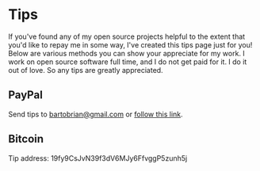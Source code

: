 Tips
====

If you've found any of my open source projects helpful to the extent that
you'd like to repay me in some way, I've created this tips page just for
you! Below are various methods you can show your appreciate for my work.
I work on open source software full time, and I do not get paid for it.
I do it out of love. So any tips are greatly appreciated.

PayPal
------
Send tips to bartobrian@gmail.com or [follow this link](https://www.paypal.me/BrianBarto).

Bitcoin
-------
Tip address: 19fy9CsJvN39f3dV6MJy6FfvggP5zunh5j
